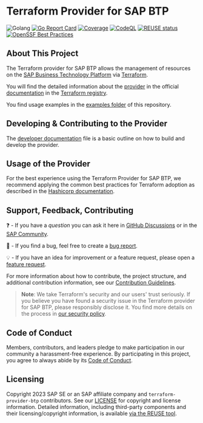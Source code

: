 # Terraform Provider for SAP BTP

![Golang](https://img.shields.io/badge/Go-1.22-informational)
[![Go Report Card](https://goreportcard.com/badge/github.com/SAP/terraform-provider-btp)](https://goreportcard.com/report/github.com/SAP/terraform-provider-btp)
[![Coverage](https://sonarcloud.io/api/project_badges/measure?project=SAP_terraform-provider-btp&metric=coverage)](https://sonarcloud.io/summary/new_code?id=SAP_terraform-provider-btp)
[![CodeQL](https://github.com/SAP/terraform-provider-btp/actions/workflows/codeql.yml/badge.svg)](https://github.com/SAP/terraform-provider-btp/actions/workflows/codeql.yml)
[![REUSE status](https://api.reuse.software/badge/github.com/SAP/terraform-provider-btp)](https://api.reuse.software/info/github.com/SAP/terraform-provider-btp)
[![OpenSSF Best Practices](https://bestpractices.coreinfrastructure.org/projects/7484/badge)](https://bestpractices.coreinfrastructure.org/projects/7484)

## About This Project

The Terraform provider for SAP BTP allows the management of resources on the [SAP Business Technology Platform](https://www.sap.com/products/technology-platform.html) via [Terraform](https://terraform.io/).

You will find the detailed information about the [provider](https://registry.terraform.io/browse/providers) in the official [documentation](https://registry.terraform.io/browse/providers) in the [Terraform registry](https://registry.terraform.io/).

You find usage examples in the [examples folder](./examples/) of this repository.  

## Developing & Contributing to the Provider

The [developer documentation](DEVELOPER.md) file is a basic outline on how to build and develop the provider.

## Usage of the Provider

For the best experience using the Terraform Provider for SAP BTP, we recommend applying the common best practices for Terraform adoption as described in the [Hashicorp documentation](https://developer.hashicorp.com/well-architected-framework/operational-excellence/operational-excellence-terraform-maturity).

## Support, Feedback, Contributing

❓ - If you have a *question* you can ask it here in [GitHub Discussions](https://github.com/SAP/terraform-provider-btp/discussions/) or in the [SAP Community](https://answers.sap.com/questions/ask.html).

🐞 - If you find a bug, feel free to create a [bug report](https://github.com/SAP/terraform-provider-btp/issues/new?assignees=&labels=bug%2Cneeds-triage&projects=&template=bug_report.yml&title=%5BBUG%5D).

💡 - If you have an idea for improvement or a feature request, please open a [feature request](https://github.com/SAP/terraform-provider-btp/issues/new?assignees=&labels=enhancement%2Cneeds-triage&projects=&template=feature_request.yml&title=%5BFEATURE%5D).

For more information about how to contribute, the project structure, and additional contribution information, see our [Contribution Guidelines](CONTRIBUTING.md).

> **Note**: We take Terraform's security and our users' trust seriously. If you believe you have found a security issue in the Terraform provider for SAP BTP, please responsibly disclose it. You find more details on the process in [our security policy](https://github.com/SAP/terraform-provider-btp/security/policy).

## Code of Conduct

Members, contributors, and leaders pledge to make participation in our community a harassment-free experience. By participating in this project, you agree to always abide by its [Code of Conduct](https://github.com/SAP/.github/blob/main/CODE_OF_CONDUCT.md).

## Licensing

Copyright 2023 SAP SE or an SAP affiliate company and `terraform-provider-btp` contributors. See our [LICENSE](LICENSE) for copyright and license information. Detailed information, including third-party components and their licensing/copyright information, is available [via the REUSE tool](https://api.reuse.software/info/github.com/SAP/terraform-provider-btp).
